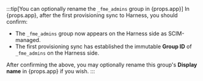 :::tip[You can optionally rename the `_fme_admins` group in {props.app}]
In {props.app}, after the first provisioning sync to Harness, you should confirm:
* The `_fme_admins` group now appears on the Harness side as SCIM-managed.
* The first provisioning sync has established the immutable **Group ID** of `_fme_admins` on the Harness side.

After confirming the above, you may optionally rename this group's **Display name** in {props.app} if you wish.
:::